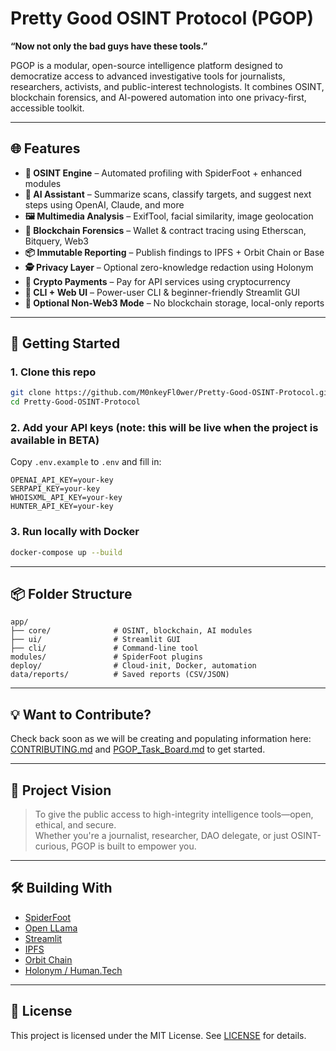 
# Pretty Good OSINT Protocol (PGOP)

**“Now not only the bad guys have these tools.”**

PGOP is a modular, open-source intelligence platform designed to democratize access to advanced investigative tools for journalists, researchers, activists, and public-interest technologists. It combines OSINT, blockchain forensics, and AI-powered automation into one privacy-first, accessible toolkit.

---

## 🌐 Features

- **🔎 OSINT Engine** – Automated profiling with SpiderFoot + enhanced modules
- **🧠 AI Assistant** – Summarize scans, classify targets, and suggest next steps using OpenAI, Claude, and more
- **🖼 Multimedia Analysis** – ExifTool, facial similarity, image geolocation
- **🔗 Blockchain Forensics** – Wallet & contract tracing using Etherscan, Bitquery, Web3
- **📦 Immutable Reporting** – Publish findings to IPFS + Orbit Chain or Base
- **🕵️ Privacy Layer** – Optional zero-knowledge redaction using Holonym
- **💱 Crypto Payments** – Pay for API services using cryptocurrency
- **🧰 CLI + Web UI** – Power-user CLI & beginner-friendly Streamlit GUI
- **🧪 Optional Non-Web3 Mode** – No blockchain storage, local-only reports

---

## 🚀 Getting Started

### 1. Clone this repo
```bash
git clone https://github.com/M0nkeyFl0wer/Pretty-Good-OSINT-Protocol.git
cd Pretty-Good-OSINT-Protocol
```

### 2. Add your API keys (note: this will be live when the project is available in BETA)
Copy `.env.example` to `.env` and fill in:
```
OPENAI_API_KEY=your-key
SERPAPI_KEY=your-key
WHOISXML_API_KEY=your-key
HUNTER_API_KEY=your-key
```

### 3. Run locally with Docker
```bash
docker-compose up --build
```


---

## 📦 Folder Structure

```
app/
├── core/              # OSINT, blockchain, AI modules
├── ui/                # Streamlit GUI
├── cli/               # Command-line tool
modules/               # SpiderFoot plugins
deploy/                # Cloud-init, Docker, automation
data/reports/          # Saved reports (CSV/JSON)
```

---

## 💡 Want to Contribute?

Check back soon as we will be creating and populating information here: [CONTRIBUTING.md](CONTRIBUTING.md) and [PGOP_Task_Board.md](PGOP_Task_Board.md) to get started.

---

## 🧭 Project Vision

> To give the public access to high-integrity intelligence tools—open, ethical, and secure.  
> Whether you're a journalist, researcher, DAO delegate, or just OSINT-curious, PGOP is built to empower you.

---

## 🛠 Building With

- [SpiderFoot](https://github.com/smicallef/spiderfoot)
- [Open LLama](https://github.com/openlm-research/open_llama)
- [Streamlit](https://streamlit.io/)
- [IPFS](https://ipfs.io/)
- [Orbit Chain](https://bridge.orbit.network/)
- [Holonym / Human.Tech](https://human.tech/)

---

## 📄 License

This project is licensed under the MIT License. See [LICENSE](LICENSE) for details.
